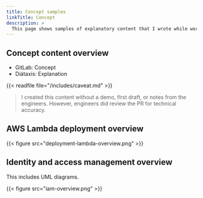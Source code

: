 ```yaml
---
title: Concept samples
linkTitle: Concept
description: >
  This page shows samples of explanatory content that I wrote while working for Armory.
---
```


## Concept content overview

- GitLab: Concept
- Diátaxis: Explanation

{{< readfile file="/includes/caveat.md" >}}

>I created this content without a demo, first draft, or notes from the engineers. However, engineers did review the PR for technical accuracy.

## AWS Lambda deployment overview

{{< figure src="deployment-lambda-overview.png" >}}

## Identity and access management overview

This includes UML diagrams.

{{< figure src="iam-overview.png" >}}
